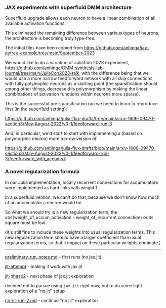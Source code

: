 ### JAX experiments with superfluid DMM architecture

Superfluid upgrade allows each neuron to have a linear combination of all available activation functions.

This eliminated the remaining difference between various types of neurons, the architecture is becoming truly type-free.

The initial files have been copied from https://github.com/anhinga/jax-pytree-example/tree/main/September-2023

We would like to do a variation of JuliaCon 2023 experiment, https://github.com/anhinga/DMM-synthesis-lab-journal/tree/main/JuliaCon2023-talk,
with the difference being that we would use a more narrow feedforward network with all skip connections
with fully polymophic neurons as a starting point (the sparsification should, among other things,
decrease this polymorphism by making the linear combinations of activation functions within neurons
more sparse).

This is the successful pre-sparsification run we need to learn to reproduce first (in the superfluid setting):

https://github.com/anhinga/julia-flux-drafts/tree/main/arxiv-1606-09470-section3/May-August-2022/v0-1/feedforward-run-3

And, in particular, we'd start to start with implementing a (based on polymorphic neuron) more narrow version of

https://github.com/anhinga/julia-flux-drafts/blob/main/arxiv-1606-09470-section3/May-August-2022/v0-1/feedforward-run-3/feedforward_with_accums.jl

### A novel regularization formula

In our Julia implementation, locally recurrent connections for accumulators were implemented as hard links with weight 1.

In a superfluid version, we can't do that, because we don't know how much of an accumulator a neuron would be.

So what we should try is a new regularization term, the abs(weight_of_accum_activation - weight_of_recurrent connection)
or its square must be low.

(It's still fine to include these weights into usual regularization terms. This new regularization term should have
a larger coefficient than usual regularization terms, so that it impact on these particular weights dominate.)

---

[preliminary_run_notes.md](preliminary_run_notes.md) - first runs (no jax.jit)

[jit-attempt](jit-attempt) - making it work with jax.jit

[jit-phase2](jit-phase2) - next phase of jax.jit exploration

decided not to pursue using `jax.jit` right now, but to do some light exploration of a "no jit" setup

[no-jit-run-2.md](no-jit-run-2.md) - continue "no jit" exploration
